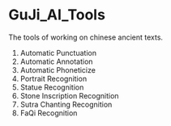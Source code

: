 # GuJi_AI_Tools
  The tools of working on chinese ancient texts.
  1. Automatic Punctuation
  2. Automatic Annotation
  3. Automatic Phoneticize
  4. Portrait Recognition
  5. Statue Recognition
  6. Stone Inscription Recognition
  7. Sutra Chanting Recognition
  8. FaQi Recognition
  
